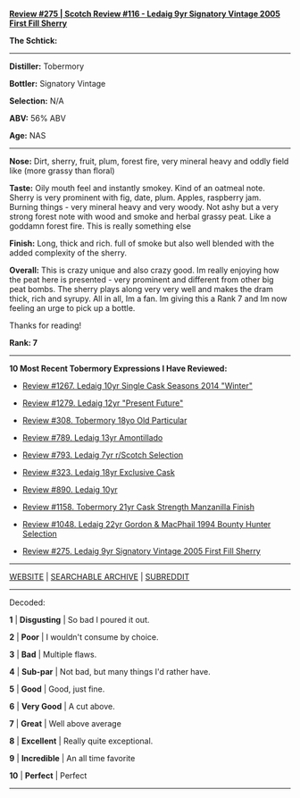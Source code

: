 
[**Review #275 | Scotch Review #116 - Ledaig 9yr Signatory Vintage 2005 First Fill Sherry**]( https://t8ke.review/review-275-ledaig-9yr-signatory-vintage/)

**The Schtick:** 

-----

**Distiller:** Tobermory

**Bottler:** Signatory Vintage

**Selection:** N/A

**ABV:**  56% ABV

**Age:** NAS 

-----

**Nose:**  Dirt, sherry, fruit, plum, forest fire, very mineral heavy and oddly field like (more grassy than floral)

**Taste:** Oily mouth feel and instantly smokey. Kind of an oatmeal note. Sherry is very prominent with fig, date, plum. Apples, raspberry jam. Burning things - very mineral heavy and very woody. Not ashy but a very strong forest note with wood and smoke and herbal grassy peat. Like a goddamn forest fire. This is really something else

**Finish:** Long, thick and rich. full of smoke but also well blended with the added complexity of the sherry.

**Overall:** This is crazy unique and also crazy good. Im really enjoying how the peat here is presented - very prominent and different from other big peat bombs. The sherry plays along very very well and makes the dram thick, rich and syrupy. All in all, Im a fan. Im giving this a Rank 7 and Im now feeling an urge to pick up a bottle.

Thanks for reading!

**Rank: 7**

----- 

**10 Most Recent Tobermory Expressions I Have Reviewed:** 

- [Review #1267. Ledaig 10yr Single Cask Seasons 2014 "Winter"]( https://t8ke.review/review-1267-ledaig-10yr-single-cask-seasons-2014-winter) 

- [Review #1279. Ledaig 12yr "Present Future"]( https://t8ke.review/review-1279-ledaig-12yr-present-future) 

- [Review #308. Tobermory 18yo Old Particular]( https://t8ke.review/review-308-highland-park-dark-origins/) 

- [Review #789. Ledaig 13yr Amontillado]( https://t8ke.review/review-789-ledaig-13yr-amontillado/) 

- [Review #793. Ledaig 7yr r/Scotch Selection]( https://t8ke.review/review-793-ledaig-7yr-r-scotch-selection/) 

- [Review #323. Ledaig 18yr Exclusive Cask]( https://t8ke.review/review-323-ledaig-exclusive-casks-18yr/) 

- [Review #890. Ledaig 10yr]( https://t8ke.review/review-890-ledaig-10/) 

- [Review #1158. Tobermory 21yr Cask Strength Manzanilla Finish]( https://t8ke.review/review-1158-tobermory-21yr-cask-strength-manzanilla-finish/) 

- [Review #1048. Ledaig 22yr Gordon &amp; MacPhail 1994 Bounty Hunter Selection]( https://t8ke.review/review-1048-ledaig-22yr-gordon-macphail-1994-bounty-hunter-selection/) 

- [Review #275. Ledaig 9yr Signatory Vintage 2005 First Fill Sherry]( https://t8ke.review/review-275-ledaig-9yr-signatory-vintage/) 

-----

[WEBSITE](https://t8ke.review) | [SEARCHABLE ARCHIVE](https://t8ke.review/review-archive/) | [SUBREDDIT](https://reddit.com/r/t8kereviews)

-----

Decoded:

**1** | **Disgusting** | So bad I poured it out.

**2** | **Poor** | I wouldn't consume by choice.

**3** | **Bad** | Multiple flaws.

**4** | **Sub-par** | Not bad, but many things I'd rather have.

**5** | **Good** | Good, just fine.

**6** | **Very Good** | A cut above.

**7** | **Great** | Well above average

**8** | **Excellent** | Really quite exceptional.

**9** | **Incredible** | An all time favorite

**10** | **Perfect** | Perfect

----

